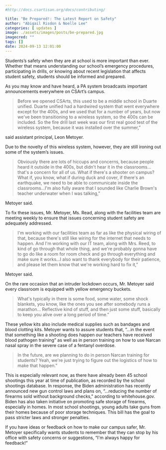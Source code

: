 ```yaml
---
#http://docs.csartisan.org/docs/contributing/

title: "Be Prepared!: The Latest Report on Safety"
author: "Abigail Risdon & Noelle Lee"
categories: [ updates ]
image: ./assets/images/posts/be-prepared.jpg
imagecred: ""
tags: []
date: 2024-09-13 12:01:00
---
```

Students’s safety when they are at school is more important than ever. Whether that means understanding our school’s emergency procedures, participating in drills, or knowing about recent legislation that affects student safety, students should be informed and prepared. 

As you may know and have heard, a PA system broadcasts important announcements everywhere on CSArt’s campus. 

> Before we opened CSArts, this used to be a middle school in Duarte unified. Duarte unified had a hardwired system that went everywhere except for the 400s, and we used that for a number of years, but now we've been transitioning to a wireless system, so the 400s can be included. So the fire drill last week was our first real good test of the wireless system, because it was installed over the summer,” 

said assistant principal, Leon Metoyer.

Due to the novelty of this wireless system, however, they are still ironing out some of the system’s issues. 

> Obviously there are lots of hiccups and concerns, because people heard it outside in the 400s, but didn't hear it in the classrooms… that's a concern for all of us. What if there's a shooter on campus? What if, you know, what if during duck and cover, if there's an earthquake, we need to be able to communicate inside the classrooms...I'm also fully aware that I sounded like Charlie Brown's teacher underwater when I was talking,” 

Metoyer said.

To fix these issues, Mr. Metoyer, Ms. Read, along with  the facilities team are meeting weekly to ensure that issues concerning student safety are adequately addressed. 

> I'm working with our facilities team as far as like the physical wiring of that, because there's still like wiring for the internet that needs to happen. And I'm working with our IT team, along with Mrs. Reed, to kind of go through that whole thing, and we're probably gonna have to go do like a room for room check and go through everything and make sure it works…I also want to thank everybody for their patience, and please let them know that we're working hard to fix it,” 

Metoyer said.

On the rare occasion that an intruder lockdown occurs, Mr. Metoyer said every classroom is equipped with yellow emergency buckets.

> What's typically in there is some food, some water, some shock blankets, you know, like the ones you see after somebody runs a marathon… Reflective kind of stuff, and then just some stuff, basically to keep you alive over a long period of time.” 

These yellow kits also include medical supplies such as bandages and blood clotting kits. Metoyer wants to assure students that, “...in the event that something like a shooting does happen our teachers have received blood pathogen training” as well as in person training on how to use Narcan nasal spray in the severe case of a fentanyl overdose. 

> In the future, are we planning to do in person Narcan training for students? Yeah, we're just trying to figure out the logistics of how to make that happen.” 

This is especially relevant now, as there have already been 45 school shootings this year at time of publication, as recorded by the school shootings database. In response, the Biden administration has recently announced new gun control laws and plans on, “...reducing the number of firearms sold without background checks," according to whitehouse.gov. Biden has also taken initiative on promoting safe storage of firearms, especially in homes. In most school shootings, young adults take guns from their homes because of poor storage techniques. This bill has the goal to pass stricter laws and stronger penalties.

If you have ideas or feedback on how to make our campus safer, Mr. Metoyer specifically wants students to remember that they can stop by his office with safety concerns or suggestions, “I'm always happy for feedback!” 
